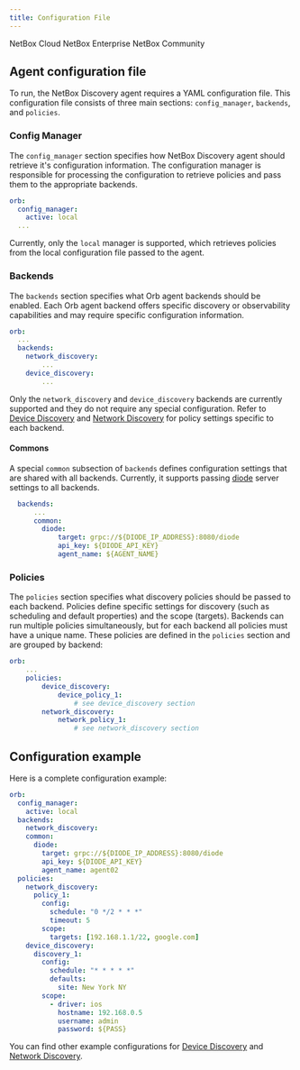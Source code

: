 ```yaml
---
title: Configuration File
---
```

<span className="pill pill-cloud">NetBox Cloud</span>
<span className="pill pill-enterprise">NetBox Enterprise</span>
<span className="pill pill-community">NetBox Community</span>

## Agent configuration file
To run, the NetBox Discovery agent requires a YAML configuration file. This configuration file consists of three main sections: `config_manager`, `backends`, and `policies`.


### Config Manager
The `config_manager` section specifies how NetBox Discovery agent should retrieve it's configuration information. The configuration manager is responsible for processing the configuration to retrieve policies and pass them to the appropriate backends.

```yaml
orb:
  config_manager:
    active: local
  ...
```

Currently, only the `local` manager is supported, which retrieves policies from the local configuration file passed to the agent.

### Backends
The `backends` section specifies what Orb agent backends should be enabled. Each Orb agent backend offers specific discovery or observability capabilities and may require specific configuration information.

```yaml
orb:
  ...
  backends:
    network_discovery:
        ...
    device_discovery:
        ...
```
Only the `network_discovery` and `device_discovery` backends are currently supported and they do not require any special configuration. Refer to [Device Discovery](device_discovery.md) and [Network Discovery](network_discovery.md) for policy settings specific to each backend.

#### Commons
A special `common` subsection of `backends` defines configuration settings that are shared with all backends. Currently, it supports passing [diode](https://github.com/netboxlabs/diode) server settings to all backends.

```yaml
  backends:
      ...
      common:
        diode:
            target: grpc://${DIODE_IP_ADDRESS}:8080/diode
            api_key: ${DIODE_API_KEY}
            agent_name: ${AGENT_NAME}
```

### Policies
The `policies` section specifies what discovery policies should be passed to each backend. Policies define specific settings for discovery (such as scheduling and default properties) and the scope (targets). Backends can run multiple policies simultaneously, but for each backend all policies must have a unique name. These policies are defined in the `policies` section and are grouped by backend:

```yaml
orb:
    ...
    policies:
        device_discovery:
            device_policy_1:
                # see device_discovery section
        network_discovery:
            network_policy_1:
                # see network_discovery section
```

## Configuration example
Here is a complete configuration example:

```yaml
orb:
  config_manager:
    active: local
  backends:
    network_discovery:
    common:
      diode:
        target: grpc://${DIODE_IP_ADDRESS}:8080/diode
        api_key: ${DIODE_API_KEY}
        agent_name: agent02
  policies:
    network_discovery:
      policy_1:
        config:
          schedule: "0 */2 * * *"
          timeout: 5
        scope:
          targets: [192.168.1.1/22, google.com]
    device_discovery:
      discovery_1:
        config:
          schedule: "* * * * *"
          defaults:
            site: New York NY
        scope:
          - driver: ios
            hostname: 192.168.0.5
            username: admin
            password: ${PASS}
```

You can find other example configurations for [Device Discovery](device_discovery.md) and [Network Discovery](network_discovery.md).